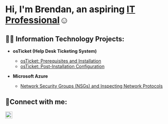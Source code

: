 <h1>Hi, I'm Brendan, an aspiring <a href="https://www.linkedin.com/in/brendan-clake-739883262/">IT Professional</a>☺</h1>

<h2>👨‍💻 Information Technology Projects:</h2>

- <b>osTicket (Help Desk Ticketing System)</b>
  - [osTicket: Prerequisites and Installation](https://github.com/BrendanC11/osticket-prereqs)
  - [osTicket: Post-Installation Configuration](https://github.com/joshmadakorcc/post-install-config)
  
- <b>Microsoft Azure</b>
  - [Network Security Groups (NSGs) and Inspecting Network Protocols](https://github.com/joshmadakorcc/azure-network-protocols)

<h2>🤳Connect with me:</h2>

[<img align="left" alt="Josh | LinkedIn" width="22px" src="https://cdn.jsdelivr.net/npm/simple-icons@v3/icons/linkedin.svg" />][linkedin]

[linkedin]: https://www.linkedin.com/in/brendan-clake-739883262/
